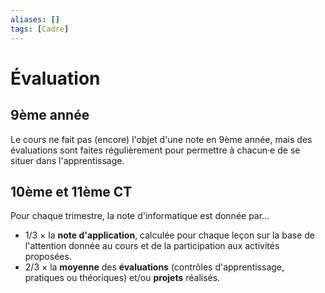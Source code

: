 ```yaml
---
aliases: []
tags: [Cadre]
---
```


# Évaluation

## 9ème année

Le cours ne fait pas (encore) l'objet d'une note en 9ème année, mais des évaluations sont faites régulièrement pour permettre à chacun·e de se situer dans l'apprentissage.

## 10ème et 11ème CT

Pour chaque trimestre, la note d'informatique est donnée par…

- 1/3 × la **note d'application**, calculée pour chaque leçon sur la base de l'attention donnée au cours et de la participation aux activités proposées.
- 2/3 × la **moyenne** des **évaluations** (contrôles d'apprentissage, pratiques ou théoriques) et/ou **projets** réalisés.
